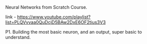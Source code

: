 Neural Networks from Scratch Course.

link - https://www.youtube.com/playlist?list=PLQVvvaa0QuDcjD5BAw2DxE6OF2tius3V3

P1. Building the most basic neuron, and an output, super basic to understand.